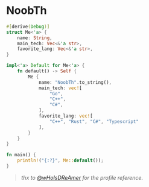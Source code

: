 # NoobTh

```rust
#[derive(Debug)]
struct Me<'a> {
    name: String,
    main_tech: Vec<&'a str>,
    favorite_lang: Vec<&'a str>,
}

impl<'a> Default for Me<'a> {
    fn default() -> Self {
        Me {
            name: "NoobTh".to_string(),
            main_tech: vec![
                "Go",
                "C++",
                "C#",
            ],
            favorite_lang: vec![
                "C++", "Rust", "C#", "Typescript"
            ],
        }
    }
}

fn main() {
    println!("{:?}", Me::default());
}
```

> *thx to [@wHoIsDReAmer](https://github.com/wHoIsDReAmer) for the profile reference.*
